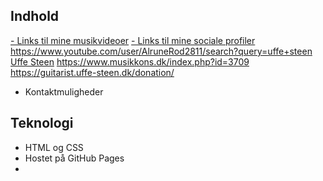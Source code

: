 ## Indhold
[- Links til mine musikvideoer](https://www.youtube.com/user/stratosdane)
[- Links til mine sociale profiler](https://guitarist.uffe-steen.dk/shop/)
https://www.youtube.com/user/AlruneRod2811/search?query=uffe+steen
[Uffe Steen](http://www.kultunaut.dk/perl/arrlist/type-nynaut?ArrKunstner=Uffe+Steen)
https://www.musikkons.dk/index.php?id=3709
https://guitarist.uffe-steen.dk/donation/



- Kontaktmuligheder

## Teknologi
- HTML og CSS
- Hostet på GitHub Pages
- 
